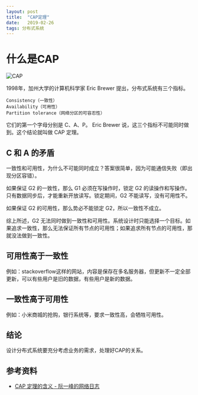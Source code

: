 ```yaml
---
layout: post
title:  "CAP定理"
date:   2019-02-26
tags: 分布式系统
---
```


# 什么是CAP

![CAP](/assets/img/blog/CAP.jpg)

1998年，加州大学的计算机科学家 Eric Brewer 提出，分布式系统有三个指标。

    Consistency（一致性）
    Availability（可用性）
    Partition tolerance（网络分区的可容忍性）

它们的第一个字母分别是 C、A、P。
Eric Brewer 说，这三个指标不可能同时做到。这个结论就叫做 CAP 定理。

## C 和 A 的矛盾
一致性和可用性，为什么不可能同时成立？答案很简单，因为可能通信失败（即出现分区容错）。

如果保证 G2 的一致性，那么 G1 必须在写操作时，锁定 G2 的读操作和写操作。只有数据同步后，才能重新开放读写。锁定期间，G2 不能读写，没有可用性不。

如果保证 G2 的可用性，那么势必不能锁定 G2，所以一致性不成立。

综上所述，G2 无法同时做到一致性和可用性。系统设计时只能选择一个目标。如果追求一致性，那么无法保证所有节点的可用性；如果追求所有节点的可用性，那就没法做到一致性。

## 可用性高于一致性
例如：stackoverflow这样的网站，内容是保存在多名服务器，但更新不一定全部更新，可以有些用户是旧的数据，有些用户是新的数据。

## 一致性高于可用性
例如：小米商城的抢购，银行系统等，要求一致性高，会牺牲可用性。

## 结论
设计分布式系统要充分考虑业务的需求，处理好CAP的关系。


## 参考资料

* [CAP 定理的含义 - 阮一峰的网络日志](http://www.ruanyifeng.com/blog/2018/07/cap.html)
